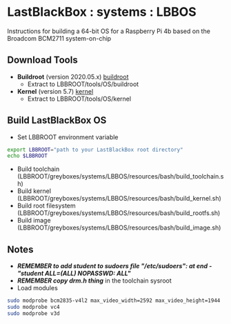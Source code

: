 # LastBlackBox : systems : LBBOS

Instructions for building a 64-bit OS for a Raspberry Pi 4b based on the Broadcom BCM2711 system-on-chip

## Download Tools

- **Buildroot** (version 2020.05.x) [buildroot](https://github.com/buildroot/buildroot/tree/2020.05.x)
  - Extract to LBBROOT/tools/OS/buildroot
- **Kernel** (version 5.7) [kernel](https://github.com/raspberrypi/linux/tree/rpi-5.7.y)
  - Extract to LBBROOT/tools/OS/kernel

## Build LastBlackBox OS

- Set LBBROOT environment variable

```bash
export LBBROOT="path to your LastBlackBox root directory"
echo $LBBROOT
```

- Build toolchain (LBBROOT/greyboxes/systems/LBBOS/resources/bash/build_toolchain.sh)
- Build kernel (LBBROOT/greyboxes/systems/LBBOS/resources/bash/build_kernel.sh)
- Build root filesystem (LBBROOT/greyboxes/systems/LBBOS/resources/bash/build_rootfs.sh)
- Build image (LBBROOT/greyboxes/systems/LBBOS/resources/bash/build_image.sh)

## Notes

- ***REMEMBER to add student to sudoers file "/etc/sudoers": at end - "student  ALL=(ALL) NOPASSWD: ALL"***
- ***REMEMBER copy drm.h thing*** in the toolchain sysroot
- Load modules

```bash
sudo modprobe bcm2835-v4l2 max_video_width=2592 max_video_height=1944
sudo modprobe vc4
sudo modprobe v3d
```
